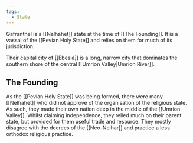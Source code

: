 ```yaml
---
tags:
  - State
---
```


Gafranthel is a [[Nelhahet]] state at the time of [[The Founding]]. It is a vassal of the [[Pevian Holy State]] and relies on them for much of its jurisdiction. 

Their capital city of [[Ebesia]] is a long, narrow city that dominates the southern shore of the central [[Umrion Valley|Umrion River]].
## The Founding

As the [[Pevian Holy State]] was being formed, there were many [[Nelhahet]] who did not approve of the organisation of the religious state. As such, they made their own nation deep in the middle of the [[Umrion Valley]]. Whilst claiming independence, they relied much on their parent state, but provided for them useful trade and resource. They mostly disagree with the decrees of the [[Neo-Nelhar]] and practice a less orthodox religious practice. 